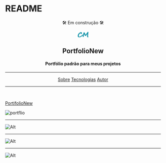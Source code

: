 
# README

<div align ="center">
🛠️ Em construção 🛠️

  ![Logo](./icones/cm.png)

  ## PortfolioNew
</div>

<div align="center">

 #### Portfólio padrão para meus projetos
</div>

---

<p align="center">  
    <a href="#sobre">Sobre</a>
    <a href="#Tecnologias">Tecnologias</a>
    <a href="#autor">Autor</a>
</p>

---
<br>



<a href="https://messiashub.github.io/PortifolioNew/" target="_blank" rel="noopener noreferrer">PortifolioNew</a>

![portflio](https://user-images.githubusercontent.com/71287461/133514475-34b19ff0-4159-4a72-9b18-3e1168e22a6b.png)
***


![Alt](./gifs/Portfolio.gif)

***

![Alt](./gifs/Portfolio2.gif)

***

![Alt](./gifs/Mobile.gif)

